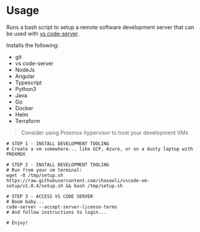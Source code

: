 # Usage
Runs a bash script to setup a remote software development server that can be used with [vs code-server](https://code.visualstudio.com/docs/remote/vscode-server).

 Installs the following: 
  - git
  - vs code-server
  - NodeJs
  - Angular
  - Typescript
  - Python3
  - Java
  - Go
  - Docker
  - Helm
  - Terraform

> Consider using Proxmox hypervisor to host your development VMs  

```shell
# STEP 1 - INSTALL DEVELOPMENT TOOLING
# Create a vm somewhere... like GCP, Azure, or on a dusty laptop with PROXMOX

# STEP 2 - INSTALL DEVELOPMENT TOOLING
# Run from your vm terminal:
wget -O /tmp/setup.sh https://raw.githubusercontent.com/chaseoli/vscode-vm-setup/v1.0.4/setup.sh && bash /tmp/setup.sh

# STEP 3 - ACCESS VS CODE SERVER
# Boom baby...
code-server --accept-server-license-terms
# And follow instructions to login...

# Enjoy!

```
